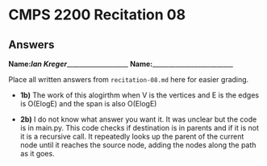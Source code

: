 # CMPS 2200 Recitation 08

## Answers

**Name:**___Ian Kreger______________________
**Name:**_________________________


Place all written answers from `recitation-08.md` here for easier grading.



- **1b)** The work of this alogirthm when V is the vertices and E is the edges is O(ElogE) and the span is also O(ElogE)



- **2b)** I do not know what answer you want it. It was unclear but the code is in main.py. This code checks if destination is in parents and if it is not it is a recursive call. It repeatedly looks up the parent of the current node until it reaches the source node, adding the nodes along the path as it goes. 

